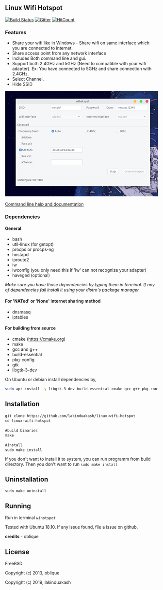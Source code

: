 ## Linux Wifi Hotspot

[![Build Status](https://travis-ci.com/lakinduakash/linux-wifi-hotspot.svg?branch=master)](https://travis-ci.com/lakinduakash/linux-wifi-hotspot)
[![Gitter](https://badges.gitter.im/linux-wihotspot/community.svg)](https://gitter.im/linux-wihotspot/community?utm_source=badge&utm_medium=badge&utm_campaign=pr-badge)
[![HitCount](http://hits.dwyl.io/lakinduakash/linux-wifi-hotspot.svg)](http://hits.dwyl.io/lakinduakash/linux-wifi-hotspot)


### Features
 
* Share your wifi like in Windows - Share wifi on same interface which you are connected to internet.
* Share access point from any network interface
* Includes Both command line and gui.
* Support both 2.4GHz and 5GHz (Need to compatible with your wifi adapter). Ex: You have connected to 5GHz and share connection with 2.4GHz.
* Select Channel.
* Hide SSID

![screenshot](docs/sc2.png)

[Command line help and documentation](src/scripts/README.md)

### Dependencies

#### General
* bash
* util-linux (for getopt)
* procps or procps-ng
* hostapd
* iproute2
* iw
* iwconfig (you only need this if 'iw' can not recognize your adapter)
* haveged (optional)

_Make sure you have those dependencies by typing them in terminal. If any of dependencies fail
install it using your distro's package manager_

#### For 'NATed' or 'None' Internet sharing method
* dnsmasq
* iptables

#### For building from source

* cmake (https://cmake.org)
* make
* gcc and g++
* build-essential
* pkg-config
* gtk
* libgtk-3-dev

On Ubuntu or debian install dependencies by,

```bash
sudo apt install -y libgtk-3-dev build-essential cmake gcc g++ pkg-config make
```




## Installation

    git clone https://github.com/lakinduakash/linux-wifi-hotspot
    cd linux-wifi-hotspot
    
    #build binaries
    make
    
    #install
    sudo make install
    
    
If you don't want to install it to system, you can run programm from build directory. Then you don't want to run `sudo make install`
    
    
## Uninstallation
    sudo make uninstall
    
## Running
Run in terminal
 `wihotspot`
    
Tested with Ubuntu 18.10. If any issue found, file a issue on github.

**credits** - oblique

## License
FreeBSD

Copyright (c) 2013, oblique

Copyright (c) 2019, lakinduakash
